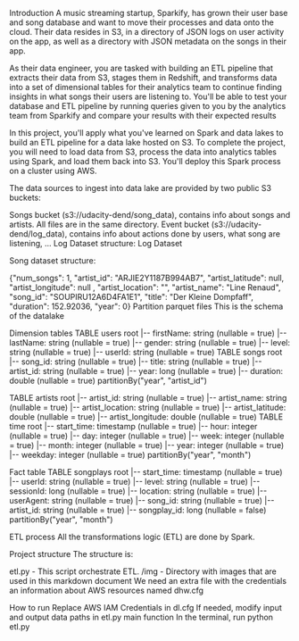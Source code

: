 Introduction
A music streaming startup, Sparkify, has grown their user base and song database and want to move their processes and data onto the cloud. Their data resides in S3, in a directory of JSON logs on user activity on the app, as well as a directory with JSON metadata on the songs in their app.

As their data engineer, you are tasked with building an ETL pipeline that extracts their data from S3, stages them in Redshift, and transforms data into a set of dimensional tables for their analytics team to continue finding insights in what songs their users are listening to. You'll be able to test your database and ETL pipeline by running queries given to you by the analytics team from Sparkify and compare your results with their expected results

In this project, you'll apply what you've learned on Spark and data lakes to build an ETL pipeline for a data lake hosted on S3. To complete the project, you will need to load data from S3, process the data into analytics tables using Spark, and load them back into S3. You'll deploy this Spark process on a cluster using AWS.

The data sources to ingest into data lake are provided by two public S3 buckets:

Songs bucket (s3://udacity-dend/song_data), contains info about songs and artists. All files are in the same directory.
Event bucket (s3://udacity-dend/log_data), contains info about actions done by users, what song are listening, ...
Log Dataset structure: Log Dataset



Song dataset structure:

{"num_songs": 1, "artist_id": "ARJIE2Y1187B994AB7", "artist_latitude": null, "artist_longitude": null
, "artist_location": "", "artist_name": "Line Renaud", "song_id": "SOUPIRU12A6D4FA1E1", 
"title": "Der Kleine Dompfaff", "duration": 152.92036, "year": 0}
Partition parquet files
This is the schema of the datalake

Dimension tables
TABLE users
root
 |-- firstName: string (nullable = true)
 |-- lastName: string (nullable = true)
 |-- gender: string (nullable = true)
 |-- level: string (nullable = true)
 |-- userId: string (nullable = true)
TABLE songs
root
 |-- song_id: string (nullable = true)
 |-- title: string (nullable = true)
 |-- artist_id: string (nullable = true)
 |-- year: long (nullable = true)
 |-- duration: double (nullable = true)
partitionBy("year", "artist_id")

TABLE artists
root
 |-- artist_id: string (nullable = true)
 |-- artist_name: string (nullable = true)
 |-- artist_location: string (nullable = true)
 |-- artist_latitude: double (nullable = true)
 |-- artist_longitude: double (nullable = true)
TABLE time
root
 |-- start_time: timestamp (nullable = true)
 |-- hour: integer (nullable = true)
 |-- day: integer (nullable = true)
 |-- week: integer (nullable = true)
 |-- month: integer (nullable = true)
 |-- year: integer (nullable = true)
 |-- weekday: integer (nullable = true)
partitionBy("year", "month")

Fact table
TABLE songplays
root
 |-- start_time: timestamp (nullable = true)
 |-- userId: string (nullable = true)
 |-- level: string (nullable = true)
 |-- sessionId: long (nullable = true)
 |-- location: string (nullable = true)
 |-- userAgent: string (nullable = true)
 |-- song_id: string (nullable = true)
 |-- artist_id: string (nullable = true)
 |-- songplay_id: long (nullable = false)
partitionBy("year", "month")

ETL process
All the transformations logic (ETL) are done by Spark.

Project structure
The structure is:

etl.py - This script orchestrate ETL.
/img - Directory with images that are used in this markdown document
We need an extra file with the credentials an information about AWS resources named dhw.cfg

How to run
Replace AWS IAM Credentials in dl.cfg
If needed, modify input and output data paths in etl.py main function
In the terminal, run python etl.py